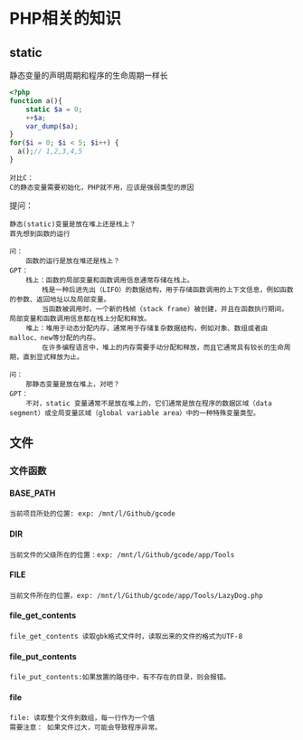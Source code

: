 # PHP相关的知识

## static
静态变量的声明周期和程序的生命周期一样长
```php
<?php
function a(){
    static $a = 0;
    ++$a;
    var_dump($a);
}
for($i = 0; $i < 5; $i++) {
  a();// 1,2,3,4,5
}
```
```text
对比C：
C的静态变量需要初始化，PHP就不用，应该是强弱类型的原因
```
提问：
```text
静态(static)变量是放在堆上还是栈上？
首先想到函数的运行

问：
    函数的运行是放在堆还是栈上？
GPT：
    栈上：函数的局部变量和函数调用信息通常存储在栈上。
        栈是一种后进先出（LIFO）的数据结构，用于存储函数调用的上下文信息，例如函数的参数、返回地址以及局部变量。
        当函数被调用时，一个新的栈帧（stack frame）被创建，并且在函数执行期间，局部变量和函数调用信息都在栈上分配和释放。
    堆上：堆用于动态分配内存，通常用于存储复杂数据结构，例如对象、数组或者由malloc、new等分配的内存。
        在许多编程语言中，堆上的内存需要手动分配和释放，而且它通常具有较长的生命周期，直到显式释放为止。

问：
    那静态变量是放在堆上，对吧？
GPT：
    不对，static 变量通常不是放在堆上的，它们通常是放在程序的数据区域（data segment）或全局变量区域（global variable area）中的一种特殊变量类型。    
```

## 文件

### 文件函数

#### BASE_PATH

``` 
当前项目所处的位置: exp: /mnt/l/Github/gcode
```

#### __DIR__

``` 
当前文件的父级所在的位置：exp: /mnt/l/Github/gcode/app/Tools
```
#### __FILE__
``` 
当前文件所在的位置，exp: /mnt/l/Github/gcode/app/Tools/LazyDog.php
```

#### file_get_contents
```
file_get_contents 读取gbk格式文件时，读取出来的文件的格式为UTF-8
```

#### file_put_contents
``` 
file_put_contents:如果放置的路径中，有不存在的目录，则会报错。
```

#### file
```
file: 读取整个文件到数组，每一行作为一个值
需要注意： 如果文件过大，可能会导致程序异常。
```